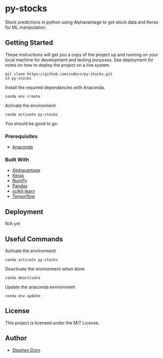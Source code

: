 # py-stocks
Stock predictions in python using Alphavantage to get stock data and Keras for ML manipulation.

## Getting Started

These instructions will get you a copy of the project up and running on your local machine for development and testing purposes. See deployment for notes on how to deploy the project on a live system.
```
git clone https://github.com/svdorn/py-stocks.git
cd py-stocks
```
Install the required dependancies with Anaconda.
```
conda env create
```
Activate the environment
```
conda activate py-stocks
```
You should be good to go.

### Prerequisites

* [Anaconda](https://www.anaconda.com/download/)

### Built With

* [Alphavantage](https://www.alphavantage.co)
* [Keras](https://keras.io/)
* [NumPy](https://numpy.org/)
* [Pandas](https://pandas.pydata.org/)
* [scikit-learn](https://scikit-learn.org/stable/)
* [Tensorflow](https://www.tensorflow.org/)

## Deployment

N/A yet

## Useful Commands

Activate the environment
```
conda activate py-stocks
```
Deactivate the environment when done
```
conda deactivate
```
Update the anaconda environment
```
conda env update
```

## License

This project is licensed under the MIT License.

## Author

* [Stephen Dorn](https://stephendorn.com)
